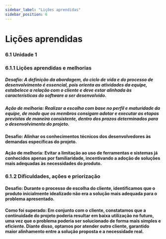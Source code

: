 ```yaml
---
sidebar_label: "Lições aprendidas"
sidebar_position: 6
---
```

# Lições aprendidas

### 6.1 Unidade 1

### 6.1.1 Lições aprendidas e melhorias


##### Desafio: A definição da abordagem, do ciclo de vida e do processo de desenvolvimento é essencial, pois orienta as atividades da equipe, estabelece a relação com o cliente e deve estar alinhada às características do software a ser desenvolvido.

##### Ação de melhoria: Realizar a escolha com base no perfil e maturidade da equipe, de modo que os membros consigam adotar e executar as etapas previstas de maneira consistente, dentro dos prazos determinados para o desenvolvimento do projeto.

#### Desafio: Alinhar os conhecimentos técnicos dos desenvolvedores às demandas específicas do projeto.

#### Ação de melhoria: Evitar a limitação ao uso de ferramentas e sistemas já conhecidos apenas por familiaridade, incentivando a adoção de soluções mais adequadas às necessidades do produto.


### 6.1.2 Dificuldades, ações e priorização

#### Desafio: Durante o processo de escolha do cliente, identificamos que o produto inicialmente idealizado não era a solução mais adequada para o problema apresentado.

#### Como foi superado: Em conjunto com o cliente, constatamos que a continuidade do projeto poderia resultar em baixa utilização no futuro, uma vez que o problema poderia ser solucionado de forma mais simples e eficiente. Diante disso, optamos por atender outro cliente, garantido maior alinhamento entre a solução proposta e a necessidade real.
